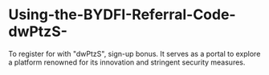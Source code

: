 # Using-the-BYDFI-Referral-Code-dwPtzS-
To register for with  "dwPtzS",  sign-up bonus. It serves as a portal to explore a platform renowned for its innovation and stringent security measures.

